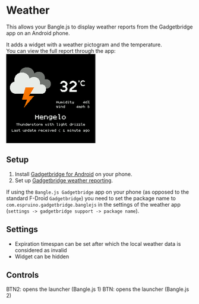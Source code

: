 # Weather

This allows your Bangle.js to display weather reports from the Gadgetbridge app on an Android phone.

It adds a widget with a weather pictogram and the temperature.   
You can view the full report through the app:   
![Screenshot](screenshot.png)

## Setup

1. Install [Gadgetbridge for Android](https://f-droid.org/packages/nodomain.freeyourgadget.gadgetbridge/) on your phone.
2. Set up [Gadgetbridge weather reporting](https://codeberg.org/Freeyourgadget/Gadgetbridge/wiki/Weather).

If using the `Bangle.js Gadgetbridge` app on your phone (as opposed to the standard F-Droid `Gadgetbridge`) you need to set the package name
to `com.espruino.gadgetbridge.banglejs` in the settings of the weather app (`settings -> gadgetbridge support -> package name`).

## Settings

* Expiration timespan can be set after which the local weather data is considered as invalid
* Widget can be hidden

## Controls

BTN2: opens the launcher (Bangle.js 1)
BTN: opens the launcher (Bangle.js 2)
